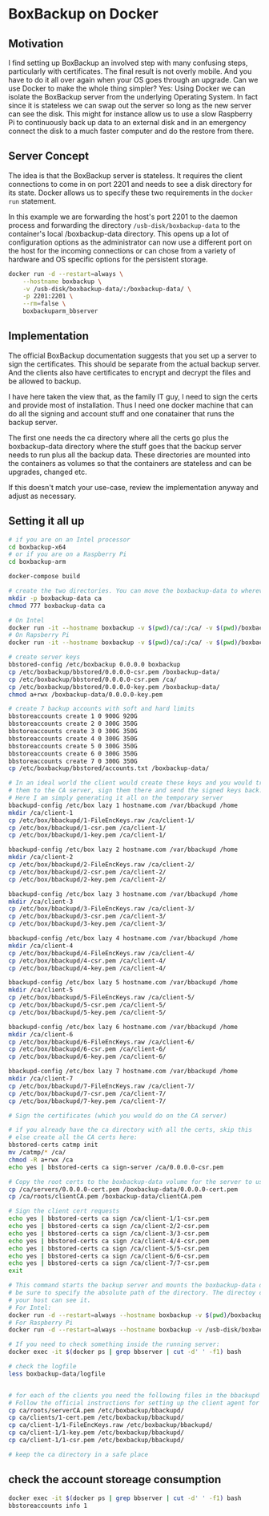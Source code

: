# BoxBackup on Docker

## Motivation

I find setting up BoxBackup an involved step with many confusing steps, particularly
with certificates. The final result is not overly mobile. And you have to do it all over
again when your OS goes through an upgrade. Can we use Docker to make the
whole thing simpler? Yes: Using Docker we can isolate the BoxBackup server from the
underlying Operating System. In fact since it is stateless we can swap out the server
so long as the new server can see the disk. This might for instance allow us to
use a slow Raspberry Pi to continuously back up data to an external disk and
in an emergency connect the disk to a much faster computer and do the restore from there.

## Server Concept

The idea is that the BoxBackup server is stateless. It requires the client connections
to come in on port 2201 and needs to see a disk directory for its state. Docker allows
us to specify these two requirements in the `docker run` statement.

In this example we are forwarding the host's port 2201 to the daemon process and
forwarding the directory `/usb-disk/boxbackup-data` to the container's local
/boxbackup-data directory. This opens up a lot of configuration options as the
administrator can now use a different port on the host for the incoming connections
or can chose from a variety of hardware and OS specific options for the persistent 
storage.

```bash
docker run -d --restart=always \
	--hostname boxbackup \
	-v /usb-disk/boxbackup-data/:/boxbackup-data/ \
	-p 2201:2201 \
	--rm=false \
	boxbackuparm_bbserver
```

## Implementation

The official BoxBackup documentation suggests that you set up a server to sign the
certificates. This should be separate from the actual backup server. And the clients
also have certificates to encrypt and decrypt the files and be allowed to backup.

I have here taken the view that, as the family IT guy, I need to sign the certs and
provide most of installation. Thus I need one docker machine that can do all the signing
and account stuff and one conatainer that runs the backup server.

The first one needs the ca directory where all the certs go plus the boxbackup-data directory
where the stuff goes that the backup server needs to run plus all the backup data. These 
directories are mounted into the containers as volumes so that the containers are stateless
and can be upgrades, changed etc.

If this doesn't match your use-case, review the implementation anyway and adjust as necessary.

## Setting it all up

```bash
# if you are on an Intel processor
cd boxbackup-x64
# or if you are on a Raspberry Pi
cd boxbackup-arm

docker-compose build

# create the two directories. You can move the boxbackup-data to wherever you have space afterwards
mkdir -p boxbackup-data ca
chmod 777 boxbackup-data ca

# On Intel
docker run -it --hostname boxbackup -v $(pwd)/ca/:/ca/ -v $(pwd)/boxbackup-data/:/boxbackup-data/ --rm=false boxbackupx64_bbtempserver
# On Rapsberry Pi
docker run -it --hostname boxbackup -v $(pwd)/ca/:/ca/ -v $(pwd)/boxbackup-data/:/boxbackup-data/ --rm=false boxbackuparm_bbtempserver

# create server keys
bbstored-config /etc/boxbackup 0.0.0.0 boxbackup
cp /etc/boxbackup/bbstored/0.0.0.0-csr.pem /boxbackup-data/
cp /etc/boxbackup/bbstored/0.0.0.0-csr.pem /ca/
cp /etc/boxbackup/bbstored/0.0.0.0-key.pem /boxbackup-data/
chmod a+rwx /boxbackup-data/0.0.0.0-key.pem

# create 7 backup accounts with soft and hard limits
bbstoreaccounts create 1 0 900G 920G
bbstoreaccounts create 2 0 300G 350G
bbstoreaccounts create 3 0 300G 350G
bbstoreaccounts create 4 0 300G 350G
bbstoreaccounts create 5 0 300G 350G
bbstoreaccounts create 6 0 300G 350G
bbstoreaccounts create 7 0 300G 350G
cp /etc/boxbackup/bbstored/accounts.txt /boxbackup-data/

# In an ideal world the client would create these keys and you would transfer
# them to the CA server, sign them there and send the signed keys back.
# Here I am simply generating it all on the temporary server
bbackupd-config /etc/box lazy 1 hostname.com /var/bbackupd /home
mkdir /ca/client-1
cp /etc/box/bbackupd/1-FileEncKeys.raw /ca/client-1/
cp /etc/box/bbackupd/1-csr.pem /ca/client-1/
cp /etc/box/bbackupd/1-key.pem /ca/client-1/

bbackupd-config /etc/box lazy 2 hostname.com /var/bbackupd /home
mkdir /ca/client-2
cp /etc/box/bbackupd/2-FileEncKeys.raw /ca/client-2/
cp /etc/box/bbackupd/2-csr.pem /ca/client-2/
cp /etc/box/bbackupd/2-key.pem /ca/client-2/

bbackupd-config /etc/box lazy 3 hostname.com /var/bbackupd /home
mkdir /ca/client-3
cp /etc/box/bbackupd/3-FileEncKeys.raw /ca/client-3/
cp /etc/box/bbackupd/3-csr.pem /ca/client-3/
cp /etc/box/bbackupd/3-key.pem /ca/client-3/

bbackupd-config /etc/box lazy 4 hostname.com /var/bbackupd /home
mkdir /ca/client-4
cp /etc/box/bbackupd/4-FileEncKeys.raw /ca/client-4/
cp /etc/box/bbackupd/4-csr.pem /ca/client-4/
cp /etc/box/bbackupd/4-key.pem /ca/client-4/

bbackupd-config /etc/box lazy 5 hostname.com /var/bbackupd /home
mkdir /ca/client-5
cp /etc/box/bbackupd/5-FileEncKeys.raw /ca/client-5/
cp /etc/box/bbackupd/5-csr.pem /ca/client-5/
cp /etc/box/bbackupd/5-key.pem /ca/client-5/

bbackupd-config /etc/box lazy 6 hostname.com /var/bbackupd /home
mkdir /ca/client-6
cp /etc/box/bbackupd/6-FileEncKeys.raw /ca/client-6/
cp /etc/box/bbackupd/6-csr.pem /ca/client-6/
cp /etc/box/bbackupd/6-key.pem /ca/client-6/

bbackupd-config /etc/box lazy 7 hostname.com /var/bbackupd /home
mkdir /ca/client-7
cp /etc/box/bbackupd/7-FileEncKeys.raw /ca/client-7/
cp /etc/box/bbackupd/7-csr.pem /ca/client-7/
cp /etc/box/bbackupd/7-key.pem /ca/client-7/

# Sign the certificates (which you would do on the CA server)

# if you already have the ca directory with all the certs, skip this
# else create all the CA certs here:
bbstored-certs catmp init
mv /catmp/* /ca/
chmod -R a+rwx /ca
echo yes | bbstored-certs ca sign-server /ca/0.0.0.0-csr.pem

# Copy the root certs to the boxbackup-data volume for the server to use
cp /ca/servers/0.0.0.0-cert.pem /boxbackup-data/0.0.0.0-cert.pem
cp /ca/roots/clientCA.pem /boxbackup-data/clientCA.pem

# Sign the client cert requests
echo yes | bbstored-certs ca sign /ca/client-1/1-csr.pem
echo yes | bbstored-certs ca sign /ca/client-2/2-csr.pem
echo yes | bbstored-certs ca sign /ca/client-3/3-csr.pem
echo yes | bbstored-certs ca sign /ca/client-4/4-csr.pem
echo yes | bbstored-certs ca sign /ca/client-5/5-csr.pem
echo yes | bbstored-certs ca sign /ca/client-6/6-csr.pem
echo yes | bbstored-certs ca sign /ca/client-7/7-csr.pem
exit

# This command starts the backup server and mounts the boxbackup-data directory to it.
# be sure to specify the absolute path of the directory. The directoy can be anywhere 
# your host can see it.
# For Intel:
docker run -d --restart=always --hostname boxbackup -v $(pwd)/boxbackup-data/:/boxbackup-data/ -p 2201:2201 --rm=false boxbackupx64_bbserver
# For Raspberry Pi
docker run -d --restart=always --hostname boxbackup -v /usb-disk/boxbackup-data/:/boxbackup-data/ -p 2201:2201 --rm=false boxbackup-arm_bbserver

# If you need to check something inside the running server:
docker exec -it $(docker ps | grep bbserver | cut -d' ' -f1) bash

# check the logfile
less boxbackup-data/logfile


# for each of the clients you need the following files in the bbackupd config directory and the bbackupd.config needs to refer to these.
# Follow the official instructions for setting up the client agent for Windows or Linux
cp ca/roots/serverCA.pem /etc/boxbackup/bbackupd/
cp ca/clients/1-cert.pem /etc/boxbackup/bbackupd/
cp ca/client-1/1-FileEncKeys.raw /etc/boxbackup/bbackupd/
cp ca/client-1/1-key.pem /etc/boxbackup/bbackupd/
cp ca/client-1/1-csr.pem /etc/boxbackup/bbackupd/

# keep the ca directory in a safe place
```

## check the account storeage consumption
```bash
docker exec -it $(docker ps | grep bbserver | cut -d' ' -f1) bash
bbstoreaccounts info 1
```
